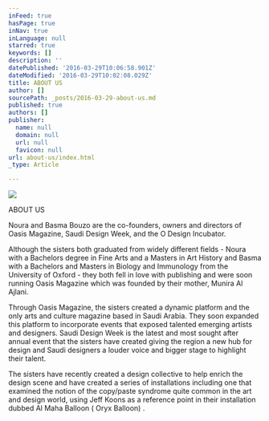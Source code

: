 ```yaml
---
inFeed: true
hasPage: true
inNav: true
inLanguage: null
starred: true
keywords: []
description: ''
datePublished: '2016-03-29T10:06:58.901Z'
dateModified: '2016-03-29T10:02:08.029Z'
title: ABOUT US
author: []
sourcePath: _posts/2016-03-29-about-us.md
published: true
authors: []
publisher:
  name: null
  domain: null
  url: null
  favicon: null
url: about-us/index.html
_type: Article

---
```

![](https://the-grid-user-content.s3-us-west-2.amazonaws.com/e5477acf-b0bf-43ec-8827-c38bdb0905c4.jpg)

ABOUT US

Noura and Basma Bouzo are the co-founders, owners and directors of Oasis Magazine, Saudi Design Week, and the O Design Incubator. 

Although the sisters both graduated from widely different fields - Noura with  a Bachelors degree in Fine Arts and a Masters in Art History and Basma with a Bachelors and Masters in Biology and Immunology from the University of Oxford - they both fell in love with publishing and were soon running Oasis Magazine which was founded by their mother, Munira Al Ajlani. 

Through Oasis Magazine, the sisters created a dynamic platform and the only arts and culture magazine based in Saudi Arabia. They soon expanded this platform to incorporate events that exposed talented emerging artists and designers. Saudi Design Week is the latest and most sought after annual event that the sisters have created giving the region a new hub for design and Saudi designers a louder voice and bigger stage to highlight their talent.

The sisters have recently created a design collective to help enrich the design scene and have created a series of installations including one that examined the notion of the copy/paste syndrome quite common in the art and design world, using Jeff Koons as a reference point in their installation dubbed Al Maha Balloon ( Oryx Balloon) .